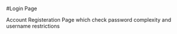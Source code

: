 #Login Page 

Account Registeration Page which check password complexity and username restrictions

